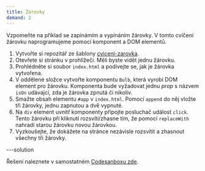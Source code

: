 ```yaml
---
title: Žárovky
demand: 2
---
```


Vzpomeňte na příklad se zapínámím a vypínáním žárovky. V tomto cvíčení žárovku naprogramujeme pomocí komponent a DOM elementů.

1. Vytvořte si repozitář ze šablony [cviceni-zarovka](https://github.com/Czechitas-podklady-WEB/cviceni-zarovka).
1. Otevřete si stránku v prohlížeči. Měli byste vidět jednu žárovku.
1. Prohlédněte si soubor `index.html` a podívejte se, jak je žárovka vytvořena.
1. V oddělené složce vytvořte komponentu `Bulb`, která vyrobí DOM element pro žárovku. Komponenta bude vyžadovat jednu _prop_ s názvem `isOn` udávajcí, zda je žárovka zpnutá či nikoliv.
1. Smažte obsah elementu `#app` v `index.html`. Pomocí `append` do něj vložte tři žárovky, jednu zapnutou a dvě vypnuté.
1. Na `div` element uvnitř komponenty připojte posluchač událost `click`. Tento žárovku při kliknutí rozsvítí/zhasne tím, že pomocí `replaceWith` nahradí starou žárovku novou žárovkou.
1. Vyzkoušejte, že dokážete na stránce nezávisle rozsvítit a zhasnout všechny tři žárovky.

---solution

Řešení naleznete v samostatném [Codesanboxu zde](https://codesandbox.io/s/zarovky-reseni-forked-z7917z).
